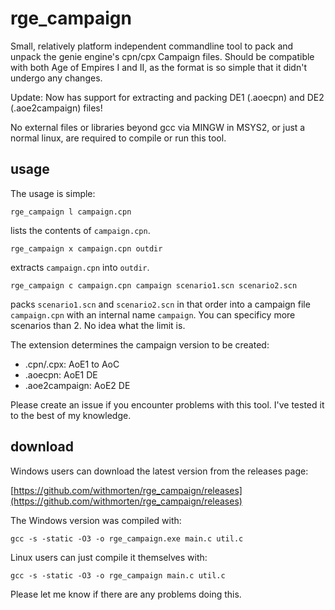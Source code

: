 # rge_campaign

Small, relatively platform independent commandline tool to pack and unpack the genie engine's cpn/cpx Campaign files. Should be compatible with both Age of Empires I and II, as the format is so simple that it didn't undergo any changes.

Update: Now has support for extracting and packing DE1 (.aoecpn) and DE2 (.aoe2campaign) files!

No external files or libraries beyond gcc via MINGW in MSYS2, or just a normal linux, are required to compile or run this tool.

## usage

The usage is simple:

    rge_campaign l campaign.cpn

lists the contents of `campaign.cpn`.

    rge_campaign x campaign.cpn outdir

extracts `campaign.cpn` into `outdir`.

    rge_campaign c campaign.cpn campaign scenario1.scn scenario2.scn

packs `scenario1.scn` and `scenario2.scn` in that order into a campaign file `campaign.cpn` with an internal name `campaign`. You can specificy more scenarios than 2. No idea what the limit is.

The extension determines the campaign version to be created:

* .cpn/.cpx: AoE1 to AoC
* .aoecpn: AoE1 DE
* .aoe2campaign: AoE2 DE

Please create an issue if you encounter problems with this tool. I've tested it to the best of my knowledge.

## download

Windows users can download the latest version from the releases page:

[https://github.com/withmorten/rge_campaign/releases](https://github.com/withmorten/rge_campaign/releases)

The Windows version was compiled with:

    gcc -s -static -O3 -o rge_campaign.exe main.c util.c

Linux users can just compile it themselves with:

    gcc -s -static -O3 -o rge_campaign main.c util.c

Please let me know if there are any problems doing this.
